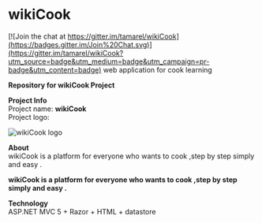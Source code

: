 # wikiCook

[![Join the chat at https://gitter.im/tamarel/wikiCook](https://badges.gitter.im/Join%20Chat.svg)](https://gitter.im/tamarel/wikiCook?utm_source=badge&utm_medium=badge&utm_campaign=pr-badge&utm_content=badge)
web application for cook learning 

<p><b>Repository for wikiCook Project</b></p>
<p>
<b>Project Info</b><br>
Project name: <b>wikiCook</b><br>
Project logo:<br>
</p>

![wikiCook logo](http://upng.co.il/uploads/4eb14c5367129ee22e74c863b7b7aaa3.png)

<p>
<b>About</b><br>
wikiCook is a platform for everyone who wants to cook ,step by step simply and easy .
</p>
</p>
<p>
<b>wikiCook is a platform for everyone who wants to cook ,step by step simply and easy . 
<p>
Technology</b><br>
ASP.NET MVC 5 + Razor + HTML + datastore <br>
</p>



